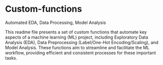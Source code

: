 # Custom-functions
Automated EDA, Data Processing, Model Analysis

This readme file presents a set of custom functions that automate key aspects of a machine learning (ML) project, including Exploratory Data Analysis (EDA), Data Preprocessing (Label/One-Hot Encoding/Scaling), and Model Analysis. These functions aim to streamline and facilitate the ML workflow, providing efficient and consistent processes for these important tasks.
